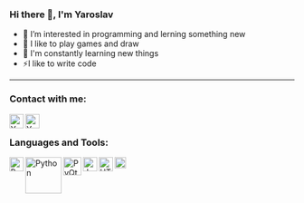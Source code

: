 ### Hi there 👋, I'm Yaroslav
- 👀 I’m interested in programming and lerning something new
- 💞️ I like to play games and draw 
- 📖 I'm constantly learning new things 
- ⚡️I like to write code

<hr>

### Contact with me:

[<img align="left" alt="Yaroslav | Instagram" width="25px" src="https://upload.wikimedia.org/wikipedia/commons/thumb/e/e7/Instagram_logo_2016.svg/640px-Instagram_logo_2016.svg.png">][instagram]
[<img align="left" alt="Yaroslav | Telegram" width="25px" src="https://cdn-icons-png.flaticon.com/512/2111/2111646.png">][telegram]
<br>

### Languages and Tools:

<img align="left" alt="Python" width="25px" src="https://upload.wikimedia.org/wikipedia/commons/thumb/c/c3/Python-logo-notext.svg/1200px-Python-logo-notext.svg.png">
<img align="left" alt="Python" width="64px" src="https://static.djangoproject.com/img/logos/django-logo-negative.svg">
<img align="left" alt="PyQt" width="32px" src="https://cdn.icon-icons.com/icons2/1381/PNG/512/qt_94938.png">
<img align="left" alt="JavaScript" width="25px" height="25px" src="https://upload.wikimedia.org/wikipedia/commons/thumb/9/99/Unofficial_JavaScript_logo_2.svg/2048px-Unofficial_JavaScript_logo_2.svg.png">
<img align="left" alt="HTML" width="25px" src="https://upload.wikimedia.org/wikipedia/commons/thumb/6/61/HTML5_logo_and_wordmark.svg/1024px-HTML5_logo_and_wordmark.svg.png">
<img align="left" alt="CSS" width="20px" src="https://upload.wikimedia.org/wikipedia/commons/thumb/d/d5/CSS3_logo_and_wordmark.svg/113px-CSS3_logo_and_wordmark.svg.png">

[instagram]: https://www.instagram.com/iamnotcelebrity/
[telegram]: https://t.me/Yarikgr15
